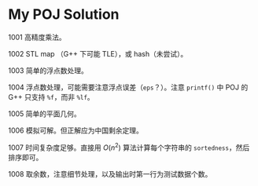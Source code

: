 # My POJ Solution

1001 高精度乘法。

1002 STL map （G++ 下可能 TLE），或 hash（未尝试）。

1003 简单的浮点数处理。

1004 浮点数处理，可能需要注意浮点误差（`eps`？）。注意 `printf()` 中 POJ 的 G++ 只支持 `%f`，而非 `%lf`。

1005 简单的平面几何。

1006 模拟可解。但正解应为中国剩余定理。

1007 时间复杂度足够。直接用 $O(n^2)$ 算法计算每个字符串的 `sortedness`，然后排序即可。

1008 取余数，注意细节处理，以及输出时第一行为测试数据个数。